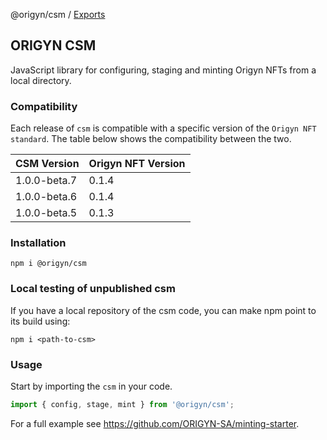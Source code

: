 @origyn/csm / [Exports](modules.md)

## ORIGYN CSM

JavaScript library for configuring, staging and minting Origyn NFTs from a local directory.

### Compatibility

Each release of `csm` is compatible with a specific version of the `Origyn NFT standard`. The table below shows the compatibility between the two.

| CSM Version  | Origyn NFT Version |
| ------------ | ------------------ |
| 1.0.0-beta.7 | 0.1.4              |
| 1.0.0-beta.6 | 0.1.4              |
| 1.0.0-beta.5 | 0.1.3              |

### Installation

```
npm i @origyn/csm
```

### Local testing of unpublished csm

If you have a local repository of the csm code, you can make npm point to its build using:

```
npm i <path-to-csm>
```

### Usage

Start by importing the `csm` in your code.

```js
import { config, stage, mint } from '@origyn/csm';
```

For a full example see https://github.com/ORIGYN-SA/minting-starter.
